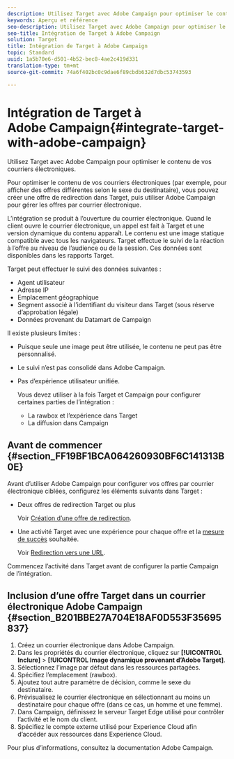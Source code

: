 ```yaml
---
description: Utilisez Target avec Adobe Campaign pour optimiser le contenu de vos courriers électroniques.
keywords: Aperçu et référence
seo-description: Utilisez Target avec Adobe Campaign pour optimiser le contenu de vos courriers électroniques.
seo-title: Intégration de Target à Adobe Campaign
solution: Target
title: Intégration de Target à Adobe Campaign
topic: Standard
uuid: 1a5b70e6-d501-4b52-bec8-4ae2c419d331
translation-type: tm+mt
source-git-commit: 74a6f402bc0c9dae6f89cbdb632d7dbc53743593

---
```



# Intégration de Target à Adobe Campaign{#integrate-target-with-adobe-campaign}

Utilisez Target avec Adobe Campaign pour optimiser le contenu de vos courriers électroniques.

Pour optimiser le contenu de vos courriers électroniques (par exemple, pour afficher des offres différentes selon le sexe du destinataire), vous pouvez créer une offre de redirection dans Target, puis utiliser Adobe Campaign pour gérer les offres par courrier électronique.

L’intégration se produit à l’ouverture du courrier électronique. Quand le client ouvre le courrier électronique, un appel est fait à Target et une version dynamique du contenu apparaît. Le contenu est une image statique compatible avec tous les navigateurs. Target effectue le suivi de la réaction à l’offre au niveau de l’audience ou de la session. Ces données sont disponibles dans les rapports Target.

Target peut effectuer le suivi des données suivantes :

* Agent utilisateur
* Adresse IP
* Emplacement géographique
* Segment associé à l’identifiant du visiteur dans Target (sous réserve d’approbation légale)
* Données provenant du Datamart de Campaign

Il existe plusieurs limites :

* Puisque seule une image peut être utilisée, le contenu ne peut pas être personnalisé.
* Le suivi n’est pas consolidé dans Adobe Campaign.
* Pas d’expérience utilisateur unifiée.

   Vous devez utiliser à la fois Target et Campaign pour configurer certaines parties de l’intégration :

   * La rawbox et l’expérience dans Target
   * La diffusion dans Campaign

## Avant de commencer  {#section_FF19BF1BCA064260930BF6C141313B0E}

Avant d’utiliser Adobe Campaign pour configurer vos offres par courrier électronique ciblées, configurez les éléments suivants dans Target :

* Deux offres de redirection Target ou plus

   Voir [Création d’une offre de redirection](https://marketing.adobe.com/resources/help/en_US/target/target/t_offer_redirect.html).
* Une activité Target avec une expérience pour chaque offre et la [mesure de succès](https://marketing.adobe.com/resources/help/en_US/target/target/r_success_metrics.html) souhaitée.

   Voir [Redirection vers une URL](https://marketing.adobe.com/resources/help/en_US/target/target/t_redirect_offer.html).

Commencez l’activité dans Target avant de configurer la partie Campaign de l’intégration.

## Inclusion d’une offre Target dans un courrier électronique Adobe Campaign  {#section_B201BBE27A704E18AF0D553F35695837}

1. Créez un courrier électronique dans Adobe Campaign.
1. Dans les propriétés du courrier électronique, cliquez sur **[!UICONTROL Inclure]** &gt; **[!UICONTROL Image dynamique provenant d’Adobe Target]**.
1. Sélectionnez l’image par défaut dans les ressources partagées.
1. Spécifiez l’emplacement (rawbox).
1. Ajoutez tout autre paramètre de décision, comme le sexe du destinataire.
1. Prévisualisez le courrier électronique en sélectionnant au moins un destinataire pour chaque offre (dans ce cas, un homme et une femme).
1. Dans Campaign, définissez le serveur Target Edge utilisé pour contrôler l’activité et le nom du client.
1. Spécifiez le compte externe utilisé pour Experience Cloud afin d’accéder aux ressources dans Experience Cloud.

Pour plus d’informations, consultez la documentation Adobe Campaign.
